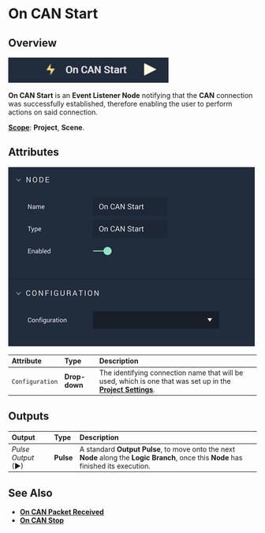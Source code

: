 # On CAN Start

## Overview

![The On CAN Start Node.](../../../../.gitbook/assets/oncanstartupdatedimage.png)

**On CAN Start** is an **Event Listener Node** notifying that the **CAN** connection was successfully established, therefore enabling the user to perform actions on said connection.

[**Scope**](../../overview.md#scopes): **Project**, **Scene**.

## Attributes

![The On CAN Start Node Attributes.](../../../../.gitbook/assets/oncanstartatts20231.png)

| Attribute | Type | Description |
| :--- | :--- | :--- |
| `Configuration` | **Drop-down** | The identifying connection name that will be used, which is one that was set up in the [**Project Settings**](../../../../modules/project-settings/CAN.md). |

## Outputs

| Output | Type | Description |
| :--- | :--- | :--- |
| _Pulse Output_ \(►\) | **Pulse** | A standard **Output Pulse**, to move onto the next **Node** along the **Logic Branch**, once this **Node** has finished its execution. |

## See Also

* [**On CAN Packet Received**](oncanpacketreceived.md)
* [**On CAN Stop**](oncanstop.md)

